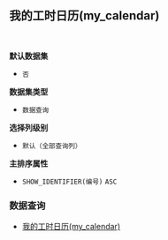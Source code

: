 ## 我的工时日历(my_calendar) <!-- {docsify-ignore-all} -->



<br>
<p class="panel-title"><b>默认数据集</b></p>

* `否`

<p class="panel-title"><b>数据集类型</b></p>

* `数据查询`

<p class="panel-title"><b>选择列级别</b></p>

* `默认（全部查询列）`


<p class="panel-title"><b>主排序属性</b></p>

* `SHOW_IDENTIFIER(编号)` `ASC`



### 数据查询
  * [我的工时日历(my_calendar)](module/Base/workload/query/my_calendar)
